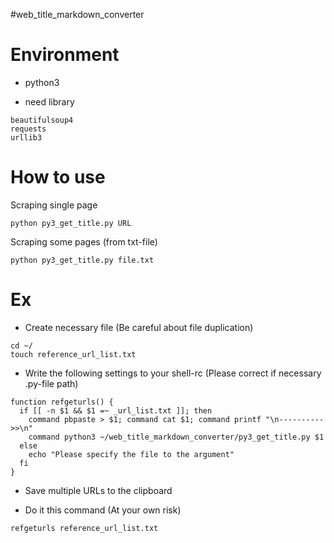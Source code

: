 #web_title_markdown_converter

# Environment

- python3

- need library

```
beautifulsoup4
requests
urllib3
```

# How to use

Scraping single page

```
python py3_get_title.py URL
```

Scraping some pages (from txt-file)

```
python py3_get_title.py file.txt
```

# Ex

- Create necessary file (Be careful about file duplication)

```
cd ~/
touch reference_url_list.txt
```

- Write the following settings to your shell-rc (Please correct if necessary .py-file path)

```
function refgeturls() {
  if [[ -n $1 && $1 =~ _url_list.txt ]]; then
    command pbpaste > $1; command cat $1; command printf "\n---------->>\n"
    command python3 ~/web_title_markdown_converter/py3_get_title.py $1
  else
    echo "Please specify the file to the argument"
  fi
}
```

- Save multiple URLs to the clipboard


- Do it this command (At your own risk)

```
refgeturls reference_url_list.txt
```



